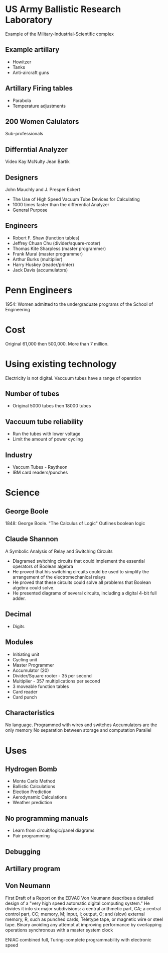 # US Army Ballistic Research Laboratory
Example of the Military-Industrial-Scientific complex

## Example artillary
* Howitzer
* Tanks
* Anti-aircraft guns

## Artillary Firing tables
* Parabola
* Temperature adjustments

## 200 Women Calulators
Sub-professionals

## Differntial Analyzer
Video
Kay McNulty
Jean Bartik

## Designers
John Mauchly and J. Presper Eckert 
* The Use of High Speed Vacuum Tube Devices for Calculating
* 1000 times faster than the differential Analyzer
* General Purpose

## Engineers
* Robert F. Shaw (function tables)
* Jeffrey Chuan Chu (divider/square-rooter)
* Thomas Kite Sharpless (master programmer)
* Frank Mural (master programmer)
* Arthur Burks (multiplier)
* Harry Huskey (reader/printer) 
* Jack Davis (accumulators)

# Penn Engineers
1954: Women admitted to the undergraduate programs of the School of Engineering

# Cost
Original 61,000 then 500,000.  More than 7 million.

# Using existing technology
Electricity is not digital.  Vaccuum tubes have a range of operation

## Number of tubes
  * Original 5000 tubes then 18000 tubes

## Vaccuum tube reliability
  * Run the tubes with lower voltage  
  * Limit the amount of power cycling

## Industry
* Vaccum Tubes - Raytheon
* IBM card readers/punches

# Science
## George Boole
1848: George Boole. "The Calculus of Logic"
Outlines boolean logic

## Claude Shannon
A Symbolic Analysis of Relay and Switching Circuits
* Diagramed switching circuits that could implement the essential operators of Boolean algebra
* He proved that his switching circuits could be used to simplify the arrangement of the electromechanical relays
* He proved that these circuits could solve all problems that Boolean algebra could solve.
* He presented diagrams of several circuits, including a digital 4-bit full adder.

## Decimal
* Digits

## Modules
* Initiating unit
* Cycling unit
* Master Programmer
* Accumulator (20)
* Divider/Square rooter -  35 per second
* Multiplier - 357 multiplications per second
* 3 moveable function tables
* Card reader
* Card punch

## Characteristics
No language.  Programmed with wires and switches
Accumulators are the only memory
No separation between storage and computation
Parallel

# Uses
## Hydrogen Bomb
* Monte Carlo Method
* Ballistic Calculations
* Election Prediction
* Aerodynamic Calculations
* Weather prediction

## No programming manuals
* Learn from circuit/logic/panel diagrams
* Pair programming

## Debugging

## Artillary program

## Von Neumann
 First Draft of a Report on the EDVAC
Von Neumann describes a detailed design of a "very high speed automatic digital computing system." He divides it into six major subdivisions: a central arithmetic part, CA; a central control part, CC; memory, M; input, I; output, O; and (slow) external memory, R, such as punched cards, Teletype tape, or magnetic wire or steel tape.
Binary
avoiding any attempt at improving performance by overlapping operations
synchronous with a master system clock

ENIAC combined full, Turing-complete programmability with electronic speed




